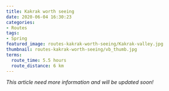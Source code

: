 ```yaml
---
title: Kakrak worth seeing
date: 2020-06-04 16:30:23
categories:
- Routes
tags:
- Spring
featured_image: routes-kakrak-worth-seeing/Kakrak-valley.jpg
thumbnail: routes-kakrak-worth-seeing/vb_thumb.jpg
terms:
  route_time: 5.5 hours
  route_distance: 6 km
---
```


*This article need more information and will be updated soon!*